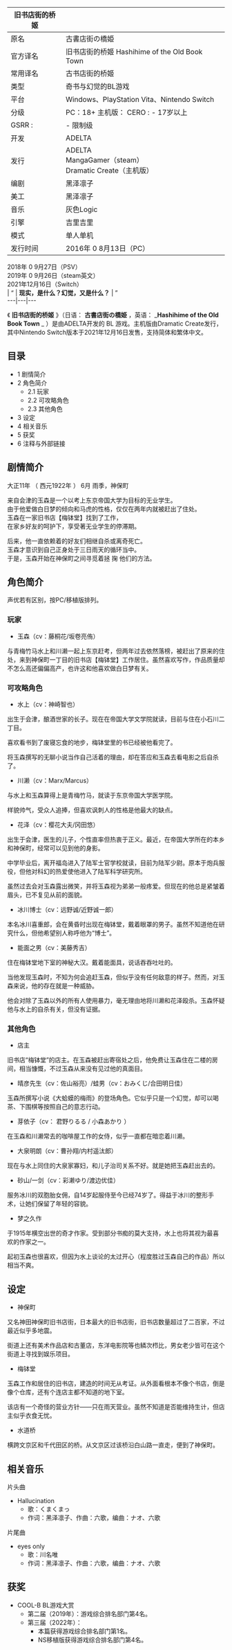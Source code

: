 |  旧书店街的桥姬  ||
|---|---|
|原名  |  古書店街の橋姫   |
|官方译名  |  旧书店街的桥姬  Hashihime of the Old Book Town   |
|常用译名  |  古书店街的桥姬   |
|类型  |  奇书与幻觉的BL游戏   |
|平台  |  Windows、PlayStation Vita、Nintendo Switch   |
|分级  |  PC：18+  主机版：    CERO  :    \- 17岁以上|
|GSRR  :  |  \- 限制级   |
|开发  |  ADELTA   |
|发行  |  ADELTA   <br>MangaGamer（steam）  <br>Dramatic Create（主机版）  |
|编剧  |  黑泽凛子   |
|美工  |  黑泽凛子   |
|音乐  |  灰色Logic   |
|引擎  |  吉里吉里   |
|模式  |  单人单机   |
|发行时间  |  2016年  0  8月13日（PC）   |
2018年  0  9月27日（PSV）  
2019年  0  9月26日（steam英文）  
2021年12月16日（Switch）  
|  “  |  **现实，是什么？幻觉，又是什么？** |  ”   
---|---|---  
  
《 **旧书店街的桥姬** 》（日语：  **古書店街の橋姫** ，英语：  _**Hashihime of the Old Book Town** _
）是由ADELTA开发的  BL  游戏。主机版由Dramatic Create发行，其中Nintendo
Switch版本于2021年12月16日发售，支持简体和繁体中文。

##  目录

  * 1  剧情简介 
  * 2  角色简介 
    * 2.1  玩家 
    * 2.2  可攻略角色 
    * 2.3  其他角色 
  * 3  设定 
  * 4  相关音乐 
  * 5  获奖 
  * 6  注释与外部链接 

##  剧情简介

大正11年  （  西元1922年  ）  6月 雨季，神保町  
  
来自会津的玉森是一个以考上东京帝国大学为目标的无业学生。  
由于他爱做白日梦的倾向和马虎的性格，仅仅在两年内就被赶出了住处。  
玉森在一家旧书店【梅钵堂】找到了工作，  
在家乡好友的呵护下，享受著无业学生的停滞期。  
  
后来，他一直依赖着的好友们相继自杀或离奇死亡。  
玉森才意识到自己正身处于三日雨天的循环当中。  
于是，玉森开始在神保町之间寻觅着拯  掬  他们的方法。

##  角色简介

声优若有区别，按PC/移植版排列。

###  玩家

  * 玉森（cv：藤桐花/坂卷亮侑） 

与青梅竹马水上和川濑一起上东京赶考，但两年过去依然落榜，被赶出了原来的住处，来到神保町一丁目的旧书店【梅钵堂】工作居住。虽然喜欢写作，作品质量却不怎么高还偏偏高产，也许这和他喜欢做白日梦有关。

###  可攻略角色

  * 水上（cv：神崎智也） 

出生于会津，酿酒世家的长子。现在在帝国大学文学院就读，目前与住在小石川二丁目。

喜欢看书到了废寝忘食的地步，梅钵堂里的书已经被他看完了。

将玉森撰写的无聊小说当作自己活着的理由，却在答应和玉森去看电影之后自杀了。

  * 川濑（cv：Marx/Marcus） 

与水上和玉森算得上是青梅竹马，就读于东京帝国大学医学院。

样貌帅气，受众人追捧，但喜欢讽刺人的性格是他最大的缺点。

  * 花泽（cv：樱花大夫/冈田悠） 

出生于会津，医生的儿子，个性直率但热衷于正义。最近，在帝国大学所在的本乡和神保町，经常可以见到他的身影。

中学毕业后，离开福岛进入了陆军士官学校就读，目前为陆军少尉。原本于炮兵服役，但他对科幻的热爱使他进入了陆军科学研究所。

虽然过去会对玉森露出微笑，并将玉森视为弟弟一般疼爱。但现在的他总是紧皱着眉头，已不复见从前的面貌。

  * 冰川博士（cv：远野诚/近野诚一郎） 

本名冰川喜重郎，会在黄昏时出现在梅钵堂，戴着眼罩的男子。虽然不知道他在研究什么，但他希望别人称呼他为“博士”。

  * 能面之男（cv：美藤秀吉） 

住在梅钵堂地下室的神秘大汉。戴着能面具，说话吞吞吐吐的。

当他发现玉森时，不知为何会追赶玉森，但似乎没有任何敌意的样子。然而，对玉森来说，他的存在就是一种威胁。

他会对除了玉森以外的所有人使用暴力，毫无理由地将川濑和花泽殴杀。玉森怀疑他与水上的自杀有关，但没有证据。

###  其他角色

  * 店主 

旧书店“梅钵堂”的店主。在玉森被赶出寄宿处之后，他免费让玉森住在二楼的房间，相当慷慨，不过玉森从来没有见过他的真面目。

  * 晴彦先生（cv：佐山裕亮）/蛙男（cv：おみくじ/合田明日佳） 

玉森所撰写小说《大蛤蟆的梅雨》的登场角色。它似乎只是一个幻觉，却可以喝茶、下围棋等按照自己的意志行动。

  * 芽依子（cv：  君野りるる  /  小森あかり  ） 

在玉森和川濑常去的咖啡屋工作的女侍，似乎一直都在暗恋着川濑。

  * 大泉明朗（cv：曹孙翔/内村遥汰郎） 

现在与水上同住的大泉家寡妇，和儿子治司关系不好。就是她把玉森赶出去的。

  * 砂山/一剑（cv：彩濑ゆり/渡边优佳） 

服务冰川的双胞胎女佣，自14岁起服侍至今已经74岁了。得益于冰川的整形手术，让她们保留了年轻的容貌。

  * 梦之久作 

于1915年横空出世的奇才作家。受到部分书痴的莫大支持，水上也将其视为最喜欢的作家之一。

起初玉森也很喜欢，但因为水上谈论的太过开心（程度胜过玉森自己的作品）所以相当不爽。

##  设定

  * 神保町 

又名神田神保町旧书店街，日本最大的旧书店街，旧书店数量超过了二百家，不过最近似乎多地震。

街道上还有美术作品店和古董店，东洋电影院等也鳞次栉比，男女老少皆可在这个街道上寻找到娱乐项目。

  * 梅钵堂 

玉森工作和居住的旧书店，建造的时间无从考证。从外面看根本不像个书店，倒是像个仓库，还有个连店主都不知道的地下室。

该店有一个奇怪的营业方针——只在雨天营业。虽然不知道是否能维持生计，但店主似乎衣食无忧。

  * 水道桥 

横跨文京区和千代田区的桥。从文京区过该桥沿白山路一直走，便到了神保町。

##  相关音乐

片头曲

  * Hallucination 
    * 歌：くまくまっ 
    * 作词：黑泽凛子、作曲：六歌，编曲：ナオ、六歌 

片尾曲

  * eyes only 
    * 歌：川名唯 
    * 作词：黑泽凛子、作曲：六歌，编曲：ナオ、六歌 

##  获奖

  * COOL-B BL游戏大赏 
    * 第二届（2019年）：游戏综合排名部门第4名。 
    * 第三届（2022年）： 
      * 本篇获得游戏综合排名部门第1名。 
      * NS移植版获得游戏综合排名部门第4名。 